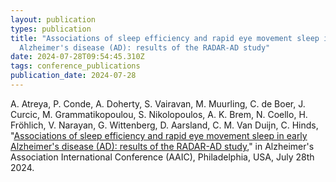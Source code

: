 ```yaml
---
layout: publication
types: publication
title: "Associations of sleep efficiency and rapid eye movement sleep in early
  Alzheimer's disease (AD): results of the RADAR-AD study"
date: 2024-07-28T09:54:45.310Z
tags: conference_publications
publication_date: 2024-07-28
---
```

A. Atreya, P. Conde, A. Doherty, S. Vairavan, M. Muurling, C. de Boer, J. Curcic, M. Grammatikopoulou, S. Nikolopoulos, A. K. Brem, N. Coello, H. Fröhlich, V. Narayan, G. Wittenberg, D. Aarsland, C. M. Van Duijn, C. Hinds, "[Associations of sleep efficiency and rapid eye movement sleep in early Alzheimer's disease (AD): results of the RADAR-AD study](https://alz.confex.com/alz/2024/meetingapp.cgi/Paper/87259)," in Alzheimer's Association International Conference (AAIC), Philadelphia, USA, July 28th 2024.